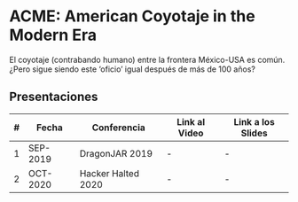 # ACME: American Coyotaje in the Modern Era

El coyotaje (contrabando humano) entre la frontera México-USA es común. ¿Pero sigue siendo este ‘oficio’ igual después de más de 100 años?

## Presentaciones
|#| Fecha | Conferencia | Link al Video | Link a los Slides |
|---|---|---|---|---|
| 1 | SEP-2019 | DragonJAR 2019 | - | - |
| 2 | OCT-2020 | Hacker Halted 2020 | - | - |
